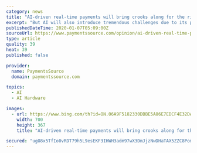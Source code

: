 ```yaml
---
category: news
title: "AI-driven real-time payments will bring crooks along for the ride"
excerpt: "But AI will also introduce tremendous challenges due to its potential use by threat actors ... Advancements in payment security will continue to help drive down fraud as the EMV chip did for counterfeit frau, but technology can only do so much as it still needs to be implemented by people and people make mistakes. More importantly, social ..."
publishedDateTime: 2020-01-07T05:09:00Z
sourceUrl: https://www.paymentssource.com/opinion/ai-driven-real-time-payments-will-bring-crooks-along-for-the-ride
type: article
quality: 39
heat: 39
published: false

provider:
  name: PaymentsSource
  domain: paymentssource.com

topics:
  - AI
  - AI Hardware

images:
  - url: https://www.bing.com/th?id=ON.06A9F5182330DBBE5A86E7EDCF4E32DA
    width: 700
    height: 367
    title: "AI-driven real-time payments will bring crooks along for the ride"

secured: "ugO8x5TfIo0vRDT79h5L9esEKF3IHWH3adm97wX3DmJjzNwDHaTAX5ZZC8PomLo27vCIwDDuqUKFIuxwwqj7AZazcUQjrEB6BLyrlxX5cwmJH3PhzH61kQ4/69UZiTalbCYw5DDOewONQ2xwSXLTo0XzpSd09UVugU8Ag9ASUHWHqQyHnsV8BlZc4/xmUXQHQQfbqSGxvaN2DMh8e+v8bnuSegXJ7cRtH93vHFZROwJSSVhKpJXoOVxu25AQrfKSfWiSCAvPICZxmVxeDgBwwg==;Q3XfoLTUzYYXOZ9+/W02zQ=="
---
```


